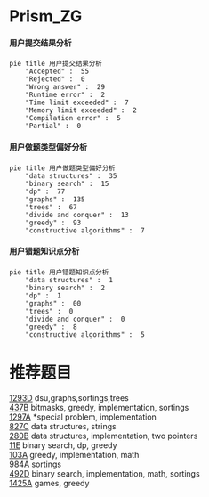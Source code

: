 # Prism_ZG

<!-- tabs:start -->



#### **用户提交结果分析**

```mermaid
pie title 用户提交结果分析
    "Accepted" :  55
    "Rejected" :  0
    "Wrong answer" :  29
    "Runtime error" :  2
    "Time limit exceeded" :  7
    "Memory limit exceeded" :  2
    "Compilation error" :  5
    "Partial" :  0
```

#### **用户做题类型偏好分析**

```mermaid
pie title 用户做题类型偏好分析
    "data structures" :  35
    "binary search" :  15
    "dp" :  77
    "graphs" :  135
    "trees" :  67
    "divide and conquer" :  13
    "greedy" :  93
    "constructive algorithms" :  7
```
#### **用户错题知识点分析**

```mermaid
pie title 用户错题知识点分析
    "data structures" :  1
    "binary search" :  2
    "dp" :  1
    "graphs" :  00
    "trees" :  0
    "divide and conquer" :  0
    "greedy" :  8
    "constructive algorithms" :  5
```



<!-- tabs:end -->
# 推荐题目
[1293D](https://codeforces.com/contest/1293/problem/D)		dsu,graphs,sortings,trees		  
[437B](https://codeforces.com/contest/437/problem/B)		bitmasks,
                        greedy,
                        implementation,
                        sortings		  
[1297A](https://codeforces.com/contest/1297/problem/A)		*special problem,
                        implementation		  
[827C](https://codeforces.com/contest/827/problem/C)		data structures,
                        strings		  
[280B](https://codeforces.com/contest/280/problem/B)		data structures,
                        implementation,
                        two pointers		  
[11E](https://codeforces.com/contest/11/problem/E)		binary search,
                        dp,
                        greedy		  
[103A](https://codeforces.com/contest/103/problem/A)		greedy,
                        implementation,
                        math		  
[984A](https://codeforces.com/contest/984/problem/A)		sortings		  
[492D](https://codeforces.com/contest/492/problem/D)		binary search,
                        implementation,
                        math,
                        sortings		  
[1425A](https://codeforces.com/contest/1425/problem/A)		games,
                        greedy		  
